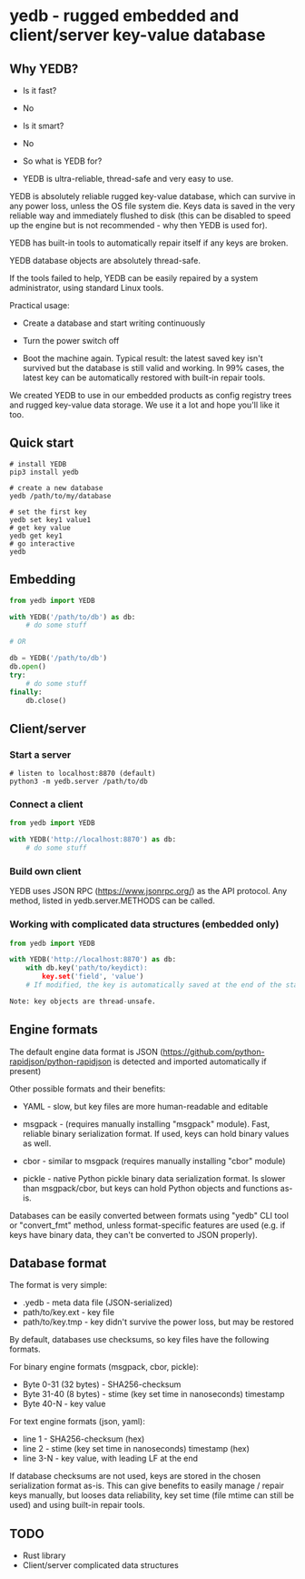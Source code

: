 # yedb - rugged embedded and client/server key-value database

## Why YEDB?

- Is it fast?
- No

- Is it smart?
- No

- So what is YEDB for?
- YEDB is ultra-reliable, thread-safe and very easy to use.

YEDB is absolutely reliable rugged key-value database, which can survive in any
power loss, unless the OS file system die. Keys data is saved in the very
reliable way and immediately flushed to disk (this can be disabled to speed
up the engine but is not recommended - why then YEDB is used for).

YEDB has built-in tools to automatically repair itself if any keys are broken.

YEDB database objects are absolutely thread-safe.

If the tools failed to help, YEDB can be easily repaired by a system
administrator, using standard Linux tools.

Practical usage:

* Create a database and start writing continuously

* Turn the power switch off

* Boot the machine again. Typical result: the latest saved key isn't survived
  but the database is still valid and working. In 99% cases, the latest key can
  be automatically restored with built-in repair tools.

We created YEDB to use in our embedded products as config registry trees and
rugged key-value data storage. We use it a lot and hope you'll like it too.

## Quick start

```shell
# install YEDB
pip3 install yedb

# create a new database
yedb /path/to/my/database

# set the first key
yedb set key1 value1
# get key value
yedb get key1
# go interactive
yedb
```

## Embedding

```python
from yedb import YEDB

with YEDB('/path/to/db') as db:
    # do some stuff

# OR

db = YEDB('/path/to/db')
db.open()
try:
    # do some stuff
finally:
    db.close()
```

## Client/server

### Start a server

```shell
# listen to localhost:8870 (default)
python3 -m yedb.server /path/to/db
```

### Connect a client

```python
from yedb import YEDB

with YEDB('http://localhost:8870') as db:
    # do some stuff
```

### Build own client

YEDB uses JSON RPC (https://www.jsonrpc.org/) as the API protocol. Any method,
listed in yedb.server.METHODS can be called.

### Working with complicated data structures (embedded only)

```python
from yedb import YEDB

with YEDB('http://localhost:8870') as db:
    with db.key('path/to/keydict):
        key.set('field', 'value')
    # If modified, the key is automatically saved at the end of the statement.

Note: key objects are thread-unsafe.
```

## Engine formats

The default engine data format is JSON
(https://github.com/python-rapidjson/python-rapidjson is detected and imported
automatically if present)

Other possible formats and their benefits:

* YAML - slow, but key files are more human-readable and editable

* msgpack - (requires manually installing "msgpack" module). Fast, reliable
  binary serialization format. If used, keys can hold binary values as well.

* cbor - similar to msgpack (requires manually installing "cbor" module)

* pickle - native Python pickle binary data serialization format. Is slower
  than msgpack/cbor, but keys can hold Python objects and functions as-is.

Databases can be easily converted between formats using "yedb" CLI tool or
"convert\_fmt" method, unless format-specific features are used (e.g. if keys
have binary data, they can't be converted to JSON properly).

## Database format

The format is very simple:

* .yedb - meta data file (JSON-serialized)
* path/to/key.ext - key file
* path/to/key.tmp - key didn't survive the power loss, but may be restored

By default, databases use checksums, so key files have the following formats.

For binary engine formats (msgpack, cbor, pickle):

* Byte 0-31 (32 bytes) - SHA256-checksum
* Byte 31-40 (8 bytes) - stime (key set time in nanoseconds) timestamp
* Byte 40-N - key value

For text engine formats (json, yaml):

* line 1 - SHA256-checksum (hex)
* line 2 - stime (key set time in nanoseconds) timestamp (hex)
* line 3-N - key value, with leading LF at the end

If database checksums are not used, keys are stored in the chosen serialization
format as-is. This can give benefits to easily manage / repair keys manually,
but looses data reliability, key set time (file mtime can still be used) and
using built-in repair tools.

## TODO

* Rust library
* Client/server complicated data structures
